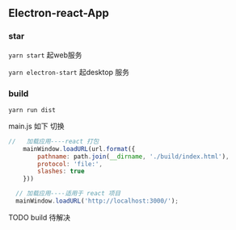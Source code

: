 ## Electron-react-App



###  star

`yarn start` 起web服务

`yarn electron-start` 起desktop 服务





### build

`yarn run dist`

main.js  如下 切换

```js
//   加载应用----react 打包
    mainWindow.loadURL(url.format({
        pathname: path.join(__dirname, './build/index.html'),
        protocol: 'file:',
        slashes: true
    }))

  // 加载应用----适用于 react 项目
  mainWindow.loadURL('http://localhost:3000/');
```



 TODO build 待解决

